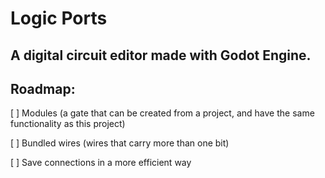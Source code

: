 # Logic Ports
 
## A digital circuit editor made with Godot Engine.

## Roadmap:
[ ] Modules (a gate that can be created from a project, and have the same functionality as this project)

[ ] Bundled wires (wires that carry more than one bit)

[ ] Save connections in a more efficient way
